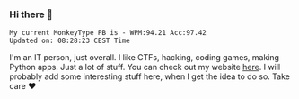 ### Hi there 👋
<!-- PB START -->
```
My current MonkeyType PB is - WPM:94.21 Acc:97.42
Updated on: 08:28:23 CEST Time
```
<!-- PB END -->
I'm an IT person, just overall. I like CTFs, hacking, coding games, making Python apps. Just a lot of stuff.
You can check out my website [here](https://skill3472.github.io/).
I will probably add some interesting stuff here, when I get the idea to do so. Take care ❤️
